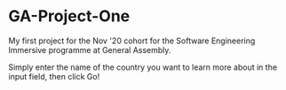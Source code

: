# GA-Project-One

My first project for the Nov '20 cohort for the Software Engineering Immersive programme at General Assembly.

Simply enter the name of the country you want to learn more about in the input field, then click Go!